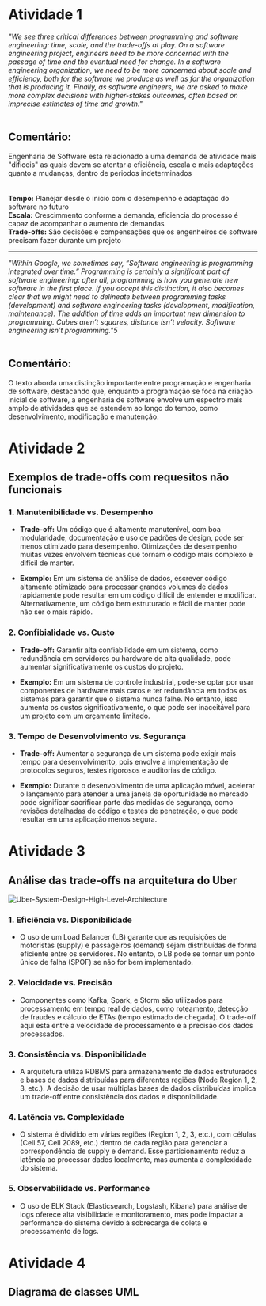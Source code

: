 # Atividade 1

*"We see three critical differences between programming and software engineering: time, scale, and the trade-offs at play. On a software engineering project, engineers need to be more concerned with the passage of time and the eventual need for change. In a software engineering organization, we need to be more concerned about scale and efficiency, both for the software we produce as well as for the organization that is producing it. Finally, as software engineers, we are asked to make more complex decisions with higher-stakes outcomes, often based on imprecise estimates of time and growth."*
<br>
<br>
## Comentário:
Engenharia de Software está relacionado a uma demanda de atividade mais "dificeis" as quais devem se atentar a eficiência, escala e mais adaptações quanto a mudanças, dentro de periodos indeterminados
<br>
<br>
<br>
**Tempo:** Planejar desde o inicio com o desempenho e adaptação do software no futuro
<br>
**Escala:** Crescimmento conforme a demanda, eficiencia do processo é capaz de acompanhar o aumento de demandas
<br>
**Trade-offs:** São decisões e compensações que os engenheiros de software precisam fazer durante um projeto

---

*"Within Google, we sometimes say, “Software engineering is programming integrated over time.” Programming is certainly a significant part of software engineering: after all, programming is how you generate new software in the first place. If you accept this distinction, it also becomes clear that we might need to delineate between programming tasks (development) and software engineering tasks (development, modification, maintenance). The addition of time adds an important new dimension to programming. Cubes aren’t squares, distance isn’t velocity. Software engineering isn’t programming."5*
<br>
<br>
## Comentário: 

O texto aborda uma distinção importante entre programação e engenharia de software, destacando que, enquanto a programação se foca na criação inicial de software, a engenharia de software envolve um espectro mais amplo de atividades que se estendem ao longo do tempo, como desenvolvimento, modificação e manutenção.

# Atividade 2

## Exemplos de trade-offs com requesitos não funcionais

### 1. Manutenibilidade vs. Desempenho

- **Trade-off:** Um código que é altamente manutenível, com boa modularidade, documentação e uso de padrões de design, pode ser menos otimizado para desempenho. Otimizações de desempenho muitas vezes envolvem técnicas que tornam o código mais complexo e difícil de manter.

- **Exemplo:** Em um sistema de análise de dados, escrever código altamente otimizado para processar grandes volumes de dados rapidamente pode resultar em um código difícil de entender e modificar. Alternativamente, um código bem estruturado e fácil de manter pode não ser o mais rápido.

### 2. Confibialidade vs. Custo 

- **Trade-off:** Garantir alta confiabilidade em um sistema, como redundância em servidores ou hardware de alta qualidade, pode aumentar significativamente os custos do projeto.

- **Exemplo:** Em um sistema de controle industrial, pode-se optar por usar componentes de hardware mais caros e ter redundância em todos os sistemas para garantir que o sistema nunca falhe. No entanto, isso aumenta os custos significativamente, o que pode ser inaceitável para um projeto com um orçamento limitado.

### 3. Tempo de Desenvolvimento vs. Segurança

- **Trade-off:** Aumentar a segurança de um sistema pode exigir mais tempo para desenvolvimento, pois envolve a implementação de protocolos seguros, testes rigorosos e auditorias de código.

- **Exemplo:**  Durante o desenvolvimento de uma aplicação móvel, acelerar o lançamento para atender a uma janela de oportunidade no mercado pode significar sacrificar parte das medidas de segurança, como revisões detalhadas de código e testes de penetração, o que pode resultar em uma aplicação menos segura.

# Atividade 3

## Análise das trade-offs na arquitetura do Uber
![Uber-System-Design-High-Level-Architecture](https://github.com/user-attachments/assets/72989376-50a8-4175-903f-3e5553c88646)

### 1. Eficiência vs. Disponibilidade
-  O uso de um Load Balancer (LB) garante que as requisições de motoristas (supply) e passageiros (demand) sejam distribuídas de forma eficiente entre os servidores. No entanto, o LB pode se tornar um ponto único de falha (SPOF) se não for bem implementado.

### 2. Velocidade vs. Precisão
- Componentes como Kafka, Spark, e Storm são utilizados para processamento em tempo real de dados, como roteamento, detecção de fraudes e cálculo de ETAs (tempo estimado de chegada). O trade-off aqui está entre a velocidade de processamento e a precisão dos dados processados.

### 3. Consistência vs. Disponibilidade
- A arquitetura utiliza RDBMS para armazenamento de dados estruturados e bases de dados distribuídas para diferentes regiões (Node Region 1, 2, 3, etc.). A decisão de usar múltiplas bases de dados distribuídas implica um trade-off entre consistência dos dados e disponibilidade.

### 4. Latência vs. Complexidade
- O sistema é dividido em várias regiões (Region 1, 2, 3, etc.), com células (Cell 57, Cell 2089, etc.) dentro de cada região para gerenciar a correspondência de supply e demand. Esse particionamento reduz a latência ao processar dados localmente, mas aumenta a complexidade do sistema.

### 5. Observabilidade vs. Performance
- O uso de ELK Stack (Elasticsearch, Logstash, Kibana) para análise de logs oferece alta visibilidade e monitoramento, mas pode impactar a performance do sistema devido à sobrecarga de coleta e processamento de logs.

# Atividade 4

## Diagrama de classes UML















